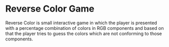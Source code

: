 # Reverse Color Game

Reverse Color is small interactive game in which the player is presented with a percentage combination of colors in RGB components and based on that the player tries to guess the colors which are not conforming to those components.
